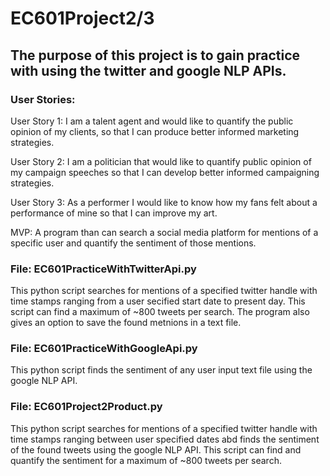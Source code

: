 # EC601Project2/3

## The purpose of this project is to gain practice with using the twitter and google NLP APIs. 

### User Stories: 

User Story 1: I am a talent agent and would like to quantify the public opinion of my clients, so that I can produce better informed marketing strategies.

User Story 2: I am a politician that would like to quantify public opinion of my campaign speeches so that I can develop better informed campaigning strategies.

User Story 3: As a performer I would like to know how my fans felt about a performance of mine so that I can improve my art. 

MVP: A program than can search a social media platform for mentions of a specific user and quantify the sentiment of those mentions. 

### File: EC601PracticeWithTwitterApi.py 
This python script searches for mentions of a specified twitter handle with time stamps ranging from a user secified start date to present day. This script can find a maximum of ~800 tweets per search. The program also gives an option to save the found metnions in a text file. 

### File: EC601PracticeWithGoogleApi.py
This python script finds the sentiment of any user input text file using the google NLP API. 

### File: EC601Project2Product.py
This python script searches for mentions of a specified twitter handle with time stamps ranging between user specified dates abd finds the sentiment of the found tweets using the google NLP API. This script can find and quantify the sentiment for a maximum of ~800 tweets per search.
